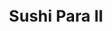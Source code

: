 ---
layout: place
title: "Sushi Para II"
permalink: /illinois/chicago/sushi-para-ii.html
stateAbbr: IL
stateName: Illinois
cityName: Chicago
seo:
  name: "Sushi Para II"
  type: Restaurant
  links: https://sushipararestaurant.com/
description: "Bustling Japanese spot with all-you-can-eat sushi & a traditional menu with teriyaki & tonkatsu. Sushi Para II serves delicious sushi in Chicago, Illinois. Try fresh Japanese dishes for a great dining experience. Available for takeout, delivery, lunch, and dinner."
place_id: ChIJJYnU3BLTD4gRlBhCX-Sp_ZU
photos:
  - name: >-
      places/ChIJJYnU3BLTD4gRlBhCX-Sp_ZU/photos/AeeoHcJY3roJBFr5d1Q_DH8QLCygOmZ6ri3Qholnv1QHS73pxLT9XhCUuZnukdJ0a3qQkY6CCxakZcEXgMKgXaQ1i5FrflpfOtKZlTQWGSaIdQzUwSAq3jXAskTKcs_za3zLtu7dUHKGoNYggS2JG8dxaXimDOa6i1y1dfRRXigV729sYFtaDYzAWWAqPzry-UfzlMBz07ycWdIPR3Onke493q7QWYPVlves5tTgpjJiy_GVHTnXdcb37dL8CnbJveA7WViF80WNY2_PbA1DJIZpuK0_4bd5hBfawx09c7IlLWyWkCWyUsV1Z1Xsp_T_MxXhkKgkNM6CZkOVkV5aQlfTaBUZosXOMgxilikmSm3c95elDf5nRhHHYlEg-T6YM39Lu_4w7LOAm_TJDPCwimlGlhZE3iQEAxGew1_uzlmLQ29TFxVu
    widthPx: 4656
    heightPx: 3492
    authorAttributions:
      - displayName: Claudia Beltran
        uri: https://maps.google.com/maps/contrib/113186747224031469486
        photoUri: >-
          https://lh3.googleusercontent.com/a-/ALV-UjUq1hjmY80uuqGShulexXL6t06Myd_fPQiXA7JjCm3QJp9XuI0d=s100-p-k-no-mo
    flagContentUri: >-
      https://www.google.com/local/imagery/report/?cb_client=maps_api_places.places_api&image_key=!1e10!2sCIHM0ogKEICAgICkzI-ylgE&hl=en-US
    googleMapsUri: >-
      https://www.google.com/maps/place//data=!3m4!1e2!3m2!1sCIHM0ogKEICAgICkzI-ylgE!2e10!4m2!3m1!1s0x880fd312dcd48925:0x95fda9e45f421894
  - name: >-
      places/ChIJJYnU3BLTD4gRlBhCX-Sp_ZU/photos/AeeoHcIQRi1g2L2e8BDj4qxSmcvTJmZeHmOkeMMq3Bu4PaEoEjszaV-wMChUBk647Y7j0Abbdi4aamIcsNC5KedtmxNF0GYb266Ht87XW-NvteTFksBenvbLDKNAJJZCoY3w3H0RP8944e8wZ6QcC3N32sbA8FjlaQIZZdaZ7TWCguilkxUFeHoqpIbvsWvy8WJqMbQ2Y5M0qhVrmFp78vR73r1lDzOlaJYhzYoYY5XOhJCef7hA5TvYO7eBtAlAdDEG06Z-IRNLhfNQF_woxJonmcLa0891WEZCLdf5anoL1lvbf2iQ7FC1wj-ITHxqSvwDHhu6vB8-M0bEGagBJsfFcRq7PWTKBsHoj-VBfCrMOCe7rmnrdh4zmLR9BfedLEr4QkkbImOxSoILpgLwAkWObgWXiGMpf9hdpcBJVv7nmhTvvQ
    widthPx: 4025
    heightPx: 1956
    authorAttributions:
      - displayName: Haley Weiler
        uri: https://maps.google.com/maps/contrib/116668170381832077592
        photoUri: >-
          https://lh3.googleusercontent.com/a-/ALV-UjVZEQZD0-ksZCoF3i-KRHPbPtRC6WH_M1fW4dN9BnyQMrVTFFeu8w=s100-p-k-no-mo
    flagContentUri: >-
      https://www.google.com/local/imagery/report/?cb_client=maps_api_places.places_api&image_key=!1e10!2sCIHM0ogKEICAgIC86tHheA&hl=en-US
    googleMapsUri: >-
      https://www.google.com/maps/place//data=!3m4!1e2!3m2!1sCIHM0ogKEICAgIC86tHheA!2e10!4m2!3m1!1s0x880fd312dcd48925:0x95fda9e45f421894
  - name: >-
      places/ChIJJYnU3BLTD4gRlBhCX-Sp_ZU/photos/AeeoHcJtFdCJvzv3j_m5zFr10praTd0yG9Yp1C9NV9YZopIhMYmEj9k4HcAC04niFfw21fWQhaicMIPLf8bK3qQR57yYPXLmHnNBvxe3We_aVzplSQb0L17nL5_nyEIwZDmLSa-6xqYAJuVtDoQ-xbMf7eBYF7qFTZW4ZAigFJfNHTagNKw1D9NifvLb2ut5pbVMcdQrGqydyaj4plUgKaKjScMN99HjdxeHxHaYh0R7g0NggiEYajZHlACqOQhQ910HiyfXdGGUf4nWwJKRFhUubN2X_VK60OTlCFd55gvTdKpwFqCt6B2ELGC7cf-bijdKaOVj_fxYIxYrNAOaf-GkEn6TOEs-au1Q4EmW7UxVXBRCjqcClVmIu1Fd43LnS82iWbu0-l7WciCcAOOX_-YLISqL4Tf6IFPFmE9rDqiKfOo
    widthPx: 4032
    heightPx: 3024
    authorAttributions:
      - displayName: Dimitrios Manias (Dimiman)
        uri: https://maps.google.com/maps/contrib/104098280624130950966
        photoUri: >-
          https://lh3.googleusercontent.com/a-/ALV-UjXUXuThpYfZ_VA2hxpVKKVD3fQQT5p9IW4ts1qByN4g3z3qE4aY=s100-p-k-no-mo
    flagContentUri: >-
      https://www.google.com/local/imagery/report/?cb_client=maps_api_places.places_api&image_key=!1e10!2sCIHM0ogKEICAgIDDh8uPSw&hl=en-US
    googleMapsUri: >-
      https://www.google.com/maps/place//data=!3m4!1e2!3m2!1sCIHM0ogKEICAgIDDh8uPSw!2e10!4m2!3m1!1s0x880fd312dcd48925:0x95fda9e45f421894
  - name: >-
      places/ChIJJYnU3BLTD4gRlBhCX-Sp_ZU/photos/AeeoHcIWyFJ0dZoxFTDJ8eZBSD5ulXpl2KqL8lrOWBA4vJzLwg4V0dIkdethhUDfFb5OzkWHHz26rr9PjZZJzD8VGMPwsFh0MtrRjCrltEJylOAE3y5BS57rwqqjhCJ_0KrBHgN-im7RdtAsOrpnD3MxhTBWKFebxpr4EX40JUoaWuZZG2F0KolPjm3FeGOpRSAABOmpsg8Bw4KVBv8JtgjJIC9QpwoDAJWOyxlvLx6apq8rcGtG4bDIAalcFskBQ41_IPtGWPuvL9d5Fhz_pxKcoryOIoqYwzb8Y192cnrispRag2mNz1R9bhgfYjR2Za15KxjivUOCadLQeKroLtjdce-oHtPAmQ3ePQlVLbW0zUUo3yCyv-GGmA-hx7vHNdcdpokXmf7csye-GoE3KTCaauuRkwlhwcplyCJ0XhKe1bPyhwDR
    widthPx: 2560
    heightPx: 1920
    authorAttributions:
      - displayName: Juan Kis
        uri: https://maps.google.com/maps/contrib/113118719841178347673
        photoUri: >-
          https://lh3.googleusercontent.com/a-/ALV-UjU48nyH6J1aPOkqfEOfRVR1D311M2Vygho3EBcGexgkyWhJIQzzWA=s100-p-k-no-mo
    flagContentUri: >-
      https://www.google.com/local/imagery/report/?cb_client=maps_api_places.places_api&image_key=!1e10!2sCIHM0ogKEICAgICH-KfI9QE&hl=en-US
    googleMapsUri: >-
      https://www.google.com/maps/place//data=!3m4!1e2!3m2!1sCIHM0ogKEICAgICH-KfI9QE!2e10!4m2!3m1!1s0x880fd312dcd48925:0x95fda9e45f421894
  - name: >-
      places/ChIJJYnU3BLTD4gRlBhCX-Sp_ZU/photos/AeeoHcJ6CnpYkS-7r8RYJUKjnlPkwrwPHr38lfJZAsAfO9QAjN6okWJBps3o9iqe5Rl1MF3Eng4ndRsBXLo0iqog7HGHgpepvJrIjgfxQwooxQyEa5sKWGUb81sZIIk_OU_LDY2M7KKqncxSPCpM82UT3liV9ArLmpRtjIYw5C6lDjr81gxlPhtzUBxvuHkDCXvOLzD5dAAQmyOVWc-RohrkZ33lxGhmLHDaSIH6ZY7n5TJawlCB5Zhhum5c1ELj3mQxbiOs8Z_j_k7rS4xVC-t20ZQE_8e6oZd-YAw3FO4vaxbCWG8MmhnzJSsMCYIwgj0lpyJqQn34qd3-UI2QGq12SqtcvmTDb-LEY7crBHsH3PrHJl6YcfQklmRHgX34iTuzVpBUZnWpP1hdFncGhuShnt9xqlqdj08fJ32OHajlhZg
    widthPx: 3024
    heightPx: 4032
    authorAttributions:
      - displayName: Jorge Cherriz
        uri: https://maps.google.com/maps/contrib/109661996496411304782
        photoUri: >-
          https://lh3.googleusercontent.com/a-/ALV-UjWUEnqApURGmXnXYdEATsF5lz8Rf5wRVdJ3h9-qj6WNVIq1PEnf=s100-p-k-no-mo
    flagContentUri: >-
      https://www.google.com/local/imagery/report/?cb_client=maps_api_places.places_api&image_key=!1e10!2sCIHM0ogKEICAgMCo9fDQFQ&hl=en-US
    googleMapsUri: >-
      https://www.google.com/maps/place//data=!3m4!1e2!3m2!1sCIHM0ogKEICAgMCo9fDQFQ!2e10!4m2!3m1!1s0x880fd312dcd48925:0x95fda9e45f421894
  - name: >-
      places/ChIJJYnU3BLTD4gRlBhCX-Sp_ZU/photos/AeeoHcI8LUjlNbVEUusxBrNbOKymg_T9prYfAXStsS-ihLf6K231z25c0zDV-hayLoELblR8duEYhrrQjAZNLCUfCLZiiYYkx_57SzT5M08GWoIruYLY0_FOGYcAvOO7IsWEaiqMOv5GsFknh26BBLRsGVl4bYXYwLlvM2mQiIlmiUmM_ldnqIy_22XKRVdmaRRfi7EfgDNjyfVttTWAeFbE4i8f-DAbPRlhmrPGjkHz3VA7rQ6U2SS6o1eg7GYrV_HUVa93D-Ty7jVwwbnKRK71-UzJN6uB7k3SkEK1B3e2fKRhWdz67uyAgjAXN6YGGyMVE60U6e1mEndv9Z2TG-12XqZC6OiPT6LWSibfFczf9chRvE_n9yVFfg8-P7LZtEZ81KXnp6YGdCGOWG4hMZWDyPBbLBQVUFyd_GkeyOZWPonFJQ
    widthPx: 3024
    heightPx: 4032
    authorAttributions:
      - displayName: Cole Rogers (Cole)
        uri: https://maps.google.com/maps/contrib/115594898467140109038
        photoUri: >-
          https://lh3.googleusercontent.com/a-/ALV-UjXY8OyUAPy2O2_dq_ECWNbemlL0LnJaaStyWCapk7ehfpAGjhy8=s100-p-k-no-mo
    flagContentUri: >-
      https://www.google.com/local/imagery/report/?cb_client=maps_api_places.places_api&image_key=!1e10!2sCIHM0ogKEICAgIDLh8fxdg&hl=en-US
    googleMapsUri: >-
      https://www.google.com/maps/place//data=!3m4!1e2!3m2!1sCIHM0ogKEICAgIDLh8fxdg!2e10!4m2!3m1!1s0x880fd312dcd48925:0x95fda9e45f421894
  - name: >-
      places/ChIJJYnU3BLTD4gRlBhCX-Sp_ZU/photos/AeeoHcIqJ2RmOq__V2d6bMptZAE00QoZv8ySYs7N-VzTLZEZYie_qXqY7Cl4A3y-aHjOuIYe5BtTIYAYWPPnnm91xeKE2TGrfXY5VkoCSbijFJ4xx5uIjcm9Um6CfLvwnAkCoqRWod0_uljnLQv3SNTaQ2Bt66A4hJ2mYlkV2gn4xxYvFIe6YXowCW-MbBO5xEi52fQbe8bCNUvOD5ExnuAMMmEPXVLTC4Bk0y6A3mJ5KGHxhnk1fb6Pc0aiX3Pnj11_GIv511WT2IApl-fDKEqnzVWuanpShZYdREPpXMp6W71YHMgKNqZqS1Is9ONVIdmuw07p7eF7CJn-19tNs341S9zuXJEsMGVnHcdyrglNIcVKBwuFjCT7C_qNbGjyN3giRrTX2y4K1-fIj74pqPIJfLaD3LZfixgK8kLc0jqDVmmpS6Ns
    widthPx: 3024
    heightPx: 4032
    authorAttributions:
      - displayName: Rico Lajom
        uri: https://maps.google.com/maps/contrib/111366825312177191475
        photoUri: >-
          https://lh3.googleusercontent.com/a-/ALV-UjWypD8cIW7gKv3yLg7_XL30vykx4awiCewxcNA8GwoqZx0V3n8mhg=s100-p-k-no-mo
    flagContentUri: >-
      https://www.google.com/local/imagery/report/?cb_client=maps_api_places.places_api&image_key=!1e10!2sCIHM0ogKEICAgIDE-qSGuAE&hl=en-US
    googleMapsUri: >-
      https://www.google.com/maps/place//data=!3m4!1e2!3m2!1sCIHM0ogKEICAgIDE-qSGuAE!2e10!4m2!3m1!1s0x880fd312dcd48925:0x95fda9e45f421894
  - name: >-
      places/ChIJJYnU3BLTD4gRlBhCX-Sp_ZU/photos/AeeoHcLNEI7r4ERbzxX7m3W1AxoZIctjTf4EZrDxJeW6Me3x4iBZ5pfkS9PB5GUXbPx-CKw3_fPx7fDk512NLtQSiYzNTVk7oJbxti5mezmczZS7UjnmYNT0L5BwW5BZvkqHyvQX6wy2S9k03-Q8rCXmLZkhslQvA_XPQUJZQmgRUYtBoFihqJmfl7n1bNBkhSFVH7wtxIwd8el-HxQcfVsBwriT5-akZglr2wbDn-Wt7yAYpQKc6GuY00_1XP9xQOKHgoKaIVMz7NJ32MFwZLblQFCMUkJpYS-lcUpf09tjhnmxxd4kIAS2iJdXhUWf_8YY2GVFDyK1Be9hBuPNlfbjmxPjPg3DV1xjdv7l0WQlXceLkvXQWRAieBGXgtb29yxNWuTKIf-bksw5gf40Z4jdF9_Q8ROVfj9wYbbGuJ0fo8kBuA
    widthPx: 3024
    heightPx: 4032
    authorAttributions:
      - displayName: Toni G
        uri: https://maps.google.com/maps/contrib/106485796938973314189
        photoUri: >-
          https://lh3.googleusercontent.com/a-/ALV-UjUPc0WKxf7VphXdAyTwCj0caoksZsmegqN8H9cqZoCd5-NE36AE=s100-p-k-no-mo
    flagContentUri: >-
      https://www.google.com/local/imagery/report/?cb_client=maps_api_places.places_api&image_key=!1e10!2sCIHM0ogKEICAgICOsfvKLg&hl=en-US
    googleMapsUri: >-
      https://www.google.com/maps/place//data=!3m4!1e2!3m2!1sCIHM0ogKEICAgICOsfvKLg!2e10!4m2!3m1!1s0x880fd312dcd48925:0x95fda9e45f421894
  - name: >-
      places/ChIJJYnU3BLTD4gRlBhCX-Sp_ZU/photos/AeeoHcIjd-6E6hEuKHMJHpj6ZFHscRR-_Zd7xuxsZfQv3_w0pG0Q5G_OR0CmB79LwOYHSx-5aoJ3244Uo4VbsyAo-_nRsWsEn3UmrFsyYqyVkg8_icHFZ5WkV9aoqCJWmVij8NBUvwUUpXoOVVB_utazGkqF868pDM2LSEk6gSmXGCx6ZpDx7MRj5qHK5uVYv4K2iWAC9zEr6JRt0o-9uRZjt9yUHzrjappx67Q9oqqrK-CePRxsUCTK2ZnReyPX1qJyOBe6m7usfkMklJB15YmUfjeEJh1iHNBojB7maQMcSmzAbljq3Y8PXCzuSKLNQPt4NwZuxvaSIez0c3fIow17jE5PzNzEcRtVOLmtRRjVNSvi4_jNK1hNYFftIv7uujW_i3kxXYpuzJeJ4Lu37K3VVUmdPb86AenoOrqSrHJixJZkf_xf
    widthPx: 3024
    heightPx: 4032
    authorAttributions:
      - displayName: Galen Luhur
        uri: https://maps.google.com/maps/contrib/103803297268610680929
        photoUri: >-
          https://lh3.googleusercontent.com/a-/ALV-UjVFjvxfoaMoPTMdhLgJIVy2ZmlOyLxY8yl-VjY3N4EnfqR1ocw=s100-p-k-no-mo
    flagContentUri: >-
      https://www.google.com/local/imagery/report/?cb_client=maps_api_places.places_api&image_key=!1e10!2sCIHM0ogKEICAgIDd_P2aiwE&hl=en-US
    googleMapsUri: >-
      https://www.google.com/maps/place//data=!3m4!1e2!3m2!1sCIHM0ogKEICAgIDd_P2aiwE!2e10!4m2!3m1!1s0x880fd312dcd48925:0x95fda9e45f421894
  - name: >-
      places/ChIJJYnU3BLTD4gRlBhCX-Sp_ZU/photos/AeeoHcKHqs3NAyp5ju-es_PwuMzHNSb6OMEUB9zUDfXRgqe-pMBC4RAGhJfnvN6eGDwM-_D-tay2SUqaL39of6p3SH2BYzuGw3EuyVRcHftlsTHe5lKoIRMPpSW1ClxCYp4U255ZuBWlc3aF_s25iOyuikBHMmHZzX8txrjqekF5DEF-e0okbpf9jpe6qKB7hehDrppsuI9CxKotPQ97mA2-Wy1pB0D_Rchh36M9RTNoV1jO9DotjEwcUuiabGiNFD3liLmm_SnAhNiB_Sc90t7LA7PryFK6wbsm4NKfFCtWETy4uePzF7L-Vt2llpQW-of4OvCX2CPIw4EvOdvxtd04wZ4L28ykjfyq8rZ-AAnR3U0D4ydv0qTrqUAACgAQw6f8kHJuFmckrRl5J51XLeawxDJ8JwsZ4NUuGBXDCXYiyPhbIQ
    widthPx: 3024
    heightPx: 3024
    authorAttributions:
      - displayName: Jaxson X
        uri: https://maps.google.com/maps/contrib/114220638670127483242
        photoUri: >-
          https://lh3.googleusercontent.com/a-/ALV-UjU4NNtw97O99hGOzrSSeF_IjMuD2DEZ8AK-9RgIPPuKy8d2h1EwGg=s100-p-k-no-mo
    flagContentUri: >-
      https://www.google.com/local/imagery/report/?cb_client=maps_api_places.places_api&image_key=!1e10!2sCIHM0ogKEICAgICksKSjHQ&hl=en-US
    googleMapsUri: >-
      https://www.google.com/maps/place//data=!3m4!1e2!3m2!1sCIHM0ogKEICAgICksKSjHQ!2e10!4m2!3m1!1s0x880fd312dcd48925:0x95fda9e45f421894
address: 2258 N Clark St, Chicago, IL 60614, USA
street: 2258 N Clark St
city: Chicago
state: IL
zip: '60614'
country: USA
neighborhood: Lincoln Park
latitude: '41.923471'
longitude: '-87.639366'
accessibility_options:
  wheelchairAccessibleRestroom: true
  wheelchairAccessibleSeating: true
business_status: OPERATIONAL
name: Sushi Para II
google_maps_links:
  directionsUri: >-
    https://www.google.com/maps/dir//''/data=!4m7!4m6!1m1!4e2!1m2!1m1!1s0x880fd312dcd48925:0x95fda9e45f421894!3e0
  placeUri: https://maps.google.com/?cid=10807981479074863252
  writeAReviewUri: >-
    https://www.google.com/maps/place//data=!4m3!3m2!1s0x880fd312dcd48925:0x95fda9e45f421894!12e1
  reviewsUri: >-
    https://www.google.com/maps/place//data=!4m4!3m3!1s0x880fd312dcd48925:0x95fda9e45f421894!9m1!1b1
  photosUri: >-
    https://www.google.com/maps/place//data=!4m3!3m2!1s0x880fd312dcd48925:0x95fda9e45f421894!10e5
primary_type: Sushi Restaurant
opening_hours:
  regular: null
  current: null
secondary_opening_hours:
  regular:
    weekdayDescriptions: null
    type: null
  current:
    weekdayDescriptions: null
    type: null
phone: (773) 477-3219
price_level: PRICE_LEVEL_MODERATE
price_range: $20 &ndash; $30
rating: '4.4'
rating_count: 0
website: https://sushipararestaurant.com/
reviews:
  - name: >-
      places/ChIJJYnU3BLTD4gRlBhCX-Sp_ZU/reviews/ChdDSUhNMG9nS0VJQ0FnTURRdUpUMnlRRRAB
    relativePublishTimeDescription: a month ago
    rating: 5
    text:
      text: >-
        Me: I think the food and service and quality is so good The woman or
        should I say the waitress was so kind I got the Christmas roll and a
        bunch of different rolls I recommend you going on the weekends so you
        can do the all you can eat dinner I ate every single bite of the plate
        and I left it clean. I also had my dad in the restaurant. We were both
        eating dinner. I love the atmosphere and food It is really good. 😎


        My dad: Sushi was great and fresh, enjoyed it with my son, great that
        they have the pictures on the menu and the kids menu pricing. Definitely
        coming back. =)


        - Saturday march 8th 2025
      languageCode: en
    originalText:
      text: >-
        Me: I think the food and service and quality is so good The woman or
        should I say the waitress was so kind I got the Christmas roll and a
        bunch of different rolls I recommend you going on the weekends so you
        can do the all you can eat dinner I ate every single bite of the plate
        and I left it clean. I also had my dad in the restaurant. We were both
        eating dinner. I love the atmosphere and food It is really good. 😎


        My dad: Sushi was great and fresh, enjoyed it with my son, great that
        they have the pictures on the menu and the kids menu pricing. Definitely
        coming back. =)


        - Saturday march 8th 2025
      languageCode: en
    authorAttribution:
      displayName: ariel estrella
      uri: https://www.google.com/maps/contrib/117248256440280471509/reviews
      photoUri: >-
        https://lh3.googleusercontent.com/a/ACg8ocKZf2KhuCIBYj8iWr6dIurG2V3ZmiTGBoi6gDcqeJHpbcbr7Yw=s128-c0x00000000-cc-rp-mo
    publishTime: '2025-03-08T21:12:33.701723Z'
    flagContentUri: >-
      https://www.google.com/local/review/rap/report?postId=ChdDSUhNMG9nS0VJQ0FnTURRdUpUMnlRRRAB&d=17924085&t=1
    googleMapsUri: >-
      https://www.google.com/maps/reviews/data=!4m6!14m5!1m4!2m3!1sChdDSUhNMG9nS0VJQ0FnTURRdUpUMnlRRRAB!2m1!1s0x880fd312dcd48925:0x95fda9e45f421894
  - name: >-
      places/ChIJJYnU3BLTD4gRlBhCX-Sp_ZU/reviews/ChdDSUhNMG9nS0VJQ0FnSUNULWJpMV9BRRAB
    relativePublishTimeDescription: 11 months ago
    rating: 5
    text:
      text: >-
        "When it comes to sushi in Chicago, this place stands out as a true gem.
        From the moment you step inside, you're greeted with an ambiance that
        sets the stage for an unforgettable dining experience. The menu boasts a
        tantalizing array of sushi options, each expertly crafted with the
        freshest ingredients and a keen attention to detail.


        What truly sets this establishment apart is not only the exceptional
        quality of the sushi but also the remarkable value it offers. Despite
        being located in a city known for its high prices, this place manages to
        deliver top-notch sushi without breaking the bank. Whether you're a
        sushi aficionado or a newcomer to the cuisine, you'll find something to
        love here.


        From classic rolls to innovative creations, every bite is a testament to
        the skill and dedication of the chefs. Each piece is a work of art,
        perfectly balanced in flavor and texture. And the presentation?
        Absolutely stunning.


        But it's not just about the food. The service here is impeccable, with
        staff who are knowledgeable, attentive, and eager to ensure that your
        dining experience exceeds expectations. Whether you're dining solo, on a
        date, or with a group of friends, you'll feel welcomed and well taken
        care of from start to finish.


        Overall, if you're craving sushi in Chicago, look no further. This place
        has it all – incredible food, great value, and a welcoming atmosphere.
        It's no wonder it's earned a reputation as the best sushi spot in town.
        Trust me, you won't be disappointed."
      languageCode: en
    originalText:
      text: >-
        "When it comes to sushi in Chicago, this place stands out as a true gem.
        From the moment you step inside, you're greeted with an ambiance that
        sets the stage for an unforgettable dining experience. The menu boasts a
        tantalizing array of sushi options, each expertly crafted with the
        freshest ingredients and a keen attention to detail.


        What truly sets this establishment apart is not only the exceptional
        quality of the sushi but also the remarkable value it offers. Despite
        being located in a city known for its high prices, this place manages to
        deliver top-notch sushi without breaking the bank. Whether you're a
        sushi aficionado or a newcomer to the cuisine, you'll find something to
        love here.


        From classic rolls to innovative creations, every bite is a testament to
        the skill and dedication of the chefs. Each piece is a work of art,
        perfectly balanced in flavor and texture. And the presentation?
        Absolutely stunning.


        But it's not just about the food. The service here is impeccable, with
        staff who are knowledgeable, attentive, and eager to ensure that your
        dining experience exceeds expectations. Whether you're dining solo, on a
        date, or with a group of friends, you'll feel welcomed and well taken
        care of from start to finish.


        Overall, if you're craving sushi in Chicago, look no further. This place
        has it all – incredible food, great value, and a welcoming atmosphere.
        It's no wonder it's earned a reputation as the best sushi spot in town.
        Trust me, you won't be disappointed."
      languageCode: en
    authorAttribution:
      displayName: Gabriel Domingues Leao da Costa
      uri: https://www.google.com/maps/contrib/112251115981889683196/reviews
      photoUri: >-
        https://lh3.googleusercontent.com/a-/ALV-UjW1lrsTzkChX_kXFHz-k0iGFTsmTalPLOtVko4B8d0plTMPSotx=s128-c0x00000000-cc-rp-mo-ba4
    publishTime: '2024-05-16T20:38:21.056648Z'
    flagContentUri: >-
      https://www.google.com/local/review/rap/report?postId=ChdDSUhNMG9nS0VJQ0FnSUNULWJpMV9BRRAB&d=17924085&t=1
    googleMapsUri: >-
      https://www.google.com/maps/reviews/data=!4m6!14m5!1m4!2m3!1sChdDSUhNMG9nS0VJQ0FnSUNULWJpMV9BRRAB!2m1!1s0x880fd312dcd48925:0x95fda9e45f421894
  - name: >-
      places/ChIJJYnU3BLTD4gRlBhCX-Sp_ZU/reviews/ChZDSUhNMG9nS0VJQ0FnSURkX1AyYU13EAE
    relativePublishTimeDescription: a year ago
    rating: 5
    text:
      text: >-
        Where do I even begin? Sushi Para exceeded all my expectations! From the
        moment I walked in, I was impressed by the clean and inviting
        atmosphere. The simplicity of the decor really allows you to focus on
        the star of the show—the food.


        And let me tell you, the food was absolutely fantastic! Each piece of
        sushi was a masterpiece of flavor and freshness. It's evident that the
        chefs take great pride in their craft. Whether you're a sushi aficionado
        or new to the scene, you'll find something to love here.


        Now, let's talk about value. Lunch at Sushi Para is an absolute steal at
        $22 without tip. Trust me, you won't find a better deal for such
        high-quality sushi anywhere else. It's not just a meal, it's an
        experience that's worth every penny.


        And to top it all off, the staff were incredibly kind and attentive.
        From the moment I walked in, I felt welcomed and appreciated. It's clear
        that customer satisfaction is a top priority here.


        Overall, I can't recommend Sushi Para enough. Whether you're looking for
        a quick lunch or a special dinner out, this place has it all. Treat
        yourself to an unforgettable dining experience—you won't regret it!
      languageCode: en
    originalText:
      text: >-
        Where do I even begin? Sushi Para exceeded all my expectations! From the
        moment I walked in, I was impressed by the clean and inviting
        atmosphere. The simplicity of the decor really allows you to focus on
        the star of the show—the food.


        And let me tell you, the food was absolutely fantastic! Each piece of
        sushi was a masterpiece of flavor and freshness. It's evident that the
        chefs take great pride in their craft. Whether you're a sushi aficionado
        or new to the scene, you'll find something to love here.


        Now, let's talk about value. Lunch at Sushi Para is an absolute steal at
        $22 without tip. Trust me, you won't find a better deal for such
        high-quality sushi anywhere else. It's not just a meal, it's an
        experience that's worth every penny.


        And to top it all off, the staff were incredibly kind and attentive.
        From the moment I walked in, I felt welcomed and appreciated. It's clear
        that customer satisfaction is a top priority here.


        Overall, I can't recommend Sushi Para enough. Whether you're looking for
        a quick lunch or a special dinner out, this place has it all. Treat
        yourself to an unforgettable dining experience—you won't regret it!
      languageCode: en
    authorAttribution:
      displayName: Galen Luhur
      uri: https://www.google.com/maps/contrib/103803297268610680929/reviews
      photoUri: >-
        https://lh3.googleusercontent.com/a-/ALV-UjVFjvxfoaMoPTMdhLgJIVy2ZmlOyLxY8yl-VjY3N4EnfqR1ocw=s128-c0x00000000-cc-rp-mo-ba6
    publishTime: '2024-02-21T21:54:37.720005Z'
    flagContentUri: >-
      https://www.google.com/local/review/rap/report?postId=ChZDSUhNMG9nS0VJQ0FnSURkX1AyYU13EAE&d=17924085&t=1
    googleMapsUri: >-
      https://www.google.com/maps/reviews/data=!4m6!14m5!1m4!2m3!1sChZDSUhNMG9nS0VJQ0FnSURkX1AyYU13EAE!2m1!1s0x880fd312dcd48925:0x95fda9e45f421894
  - name: >-
      places/ChIJJYnU3BLTD4gRlBhCX-Sp_ZU/reviews/ChZDSUhNMG9nS0VJQ0FnSUQ5eDYyS05REAE
    relativePublishTimeDescription: 9 months ago
    rating: 5
    text:
      text: >-
        We came here for their AYCE Lunch special, which was only $22 per
        person. They had tons of rolls to choose from. The service was amazing
        and our food came out incredibly fast. For AYCE, it was good. The sushi
        was fresh and the rolls were decent. It wasn't amazing sushi and I
        wouldn't come here if not for the AYCE deal. I wouldn't recommend their
        spicy tuna roll, it tastes like tuna straight out of the can. Their
        Crunch roll was pretty good, without the cream cheese.


        EDIT: After giving this place a second chance, I have to say their sushi
        is indeed amazing. It really depends on what you get, but their salmon
        and tuna nigiri were really good. They do go heavy on the rice, so
        you'll fill up pretty quickly, but the fish itself was delicious. So
        glad I came back here again and will definitely be back again soon. I
        would recommend coming for their dinner time slots, since they have more
        rolls available. The World Series and Angel Roll were my two favorites!
      languageCode: en
    originalText:
      text: >-
        We came here for their AYCE Lunch special, which was only $22 per
        person. They had tons of rolls to choose from. The service was amazing
        and our food came out incredibly fast. For AYCE, it was good. The sushi
        was fresh and the rolls were decent. It wasn't amazing sushi and I
        wouldn't come here if not for the AYCE deal. I wouldn't recommend their
        spicy tuna roll, it tastes like tuna straight out of the can. Their
        Crunch roll was pretty good, without the cream cheese.


        EDIT: After giving this place a second chance, I have to say their sushi
        is indeed amazing. It really depends on what you get, but their salmon
        and tuna nigiri were really good. They do go heavy on the rice, so
        you'll fill up pretty quickly, but the fish itself was delicious. So
        glad I came back here again and will definitely be back again soon. I
        would recommend coming for their dinner time slots, since they have more
        rolls available. The World Series and Angel Roll were my two favorites!
      languageCode: en
    authorAttribution:
      displayName: Jessica Ali
      uri: https://www.google.com/maps/contrib/104589604977794437878/reviews
      photoUri: >-
        https://lh3.googleusercontent.com/a/ACg8ocKQReIkk8mp1AR9-nSYQunutcFa_IOXPhJ7NdrnsKseHMF7edg=s128-c0x00000000-cc-rp-mo-ba5
    publishTime: '2024-07-01T02:00:56.861548Z'
    flagContentUri: >-
      https://www.google.com/local/review/rap/report?postId=ChZDSUhNMG9nS0VJQ0FnSUQ5eDYyS05REAE&d=17924085&t=1
    googleMapsUri: >-
      https://www.google.com/maps/reviews/data=!4m6!14m5!1m4!2m3!1sChZDSUhNMG9nS0VJQ0FnSUQ5eDYyS05REAE!2m1!1s0x880fd312dcd48925:0x95fda9e45f421894
  - name: >-
      places/ChIJJYnU3BLTD4gRlBhCX-Sp_ZU/reviews/ChdDSUhNMG9nS0VJQ0FnSURmbUlIZjlBRRAB
    relativePublishTimeDescription: 2 months ago
    rating: 3
    text:
      text: >-
        Just the soy sauce had a weird taste and the sushi tasted old. However,
        really great service they are so kind in there. But once you get the
        check they will stare you down until you paid for it. And when we asked
        for coke the cans had dirt on the top. I would recommend going when it’s
        not winter time because the fish didn’t seem fresh.
      languageCode: en
    originalText:
      text: >-
        Just the soy sauce had a weird taste and the sushi tasted old. However,
        really great service they are so kind in there. But once you get the
        check they will stare you down until you paid for it. And when we asked
        for coke the cans had dirt on the top. I would recommend going when it’s
        not winter time because the fish didn’t seem fresh.
      languageCode: en
    authorAttribution:
      displayName: Dasani
      uri: https://www.google.com/maps/contrib/112727220466687507874/reviews
      photoUri: >-
        https://lh3.googleusercontent.com/a/ACg8ocJh5sxQlQCOOFsRim9uiLJ7EWgRjIAS_cz4dEk8nkpkb9VIdF0=s128-c0x00000000-cc-rp-mo
    publishTime: '2025-01-24T05:20:09.512745Z'
    flagContentUri: >-
      https://www.google.com/local/review/rap/report?postId=ChdDSUhNMG9nS0VJQ0FnSURmbUlIZjlBRRAB&d=17924085&t=1
    googleMapsUri: >-
      https://www.google.com/maps/reviews/data=!4m6!14m5!1m4!2m3!1sChdDSUhNMG9nS0VJQ0FnSURmbUlIZjlBRRAB!2m1!1s0x880fd312dcd48925:0x95fda9e45f421894
parking_options:
  paidStreetParking: true
  valetParking: false
payment_options:
  acceptsCreditCards: true
  acceptsDebitCards: false
  acceptsCashOnly: false
  acceptsNfc: true
allow_dogs: null
curbside_pickup: null
delivery: true
dine_in: true
good_for_children: null
good_for_groups: true
good_for_sports: false
live_music: null
menu_for_children: null
outdoor_seating: true
reservable: true
restroom: true
serves_beer: true
serves_breakfast: false
serves_brunch: false
serves_cocktails: null
serves_coffee: null
serves_dinner: true
serves_dessert: null
serves_lunch: true
serves_vegetarian_food: false
serves_wine: true
takeout: true
update_category: essentials
summary: >-
  Bustling Japanese spot with all-you-can-eat sushi & a traditional menu with
  teriyaki & tonkatsu.

---